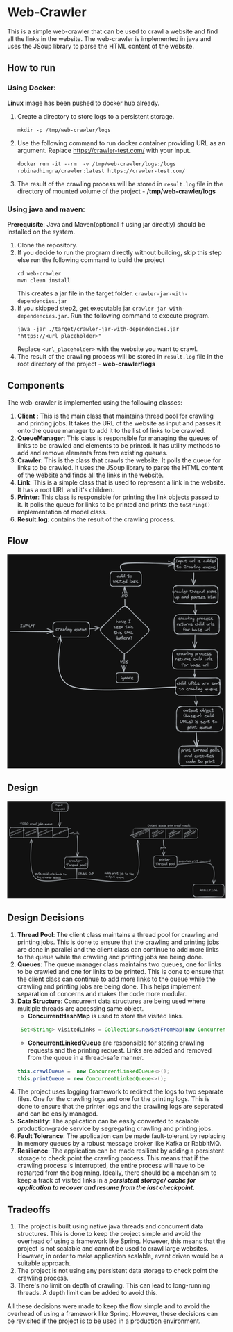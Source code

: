 Web-Crawler
===========
This is a simple web-crawler that can be used to crawl a website and find all the links in the website. The web-crawler is implemented in java and uses the JSoup library to parse the HTML content of the website.

How to run
----------
### **Using Docker**:
**Linux** image has been pushed to docker hub already.
1. Create a directory to store logs to a persistent storage. 
   ```shell
   mkdir -p /tmp/web-crawler/logs
   ```
2. Use the following command to run docker container providing URL as an argument. Replace https://crawler-test.com/ with your input.
   ```shell
   docker run -it --rm  -v /tmp/web-crawler/logs:/logs robinadhingra/crawler:latest https://crawler-test.com/
   ```
3. The result of the crawling process will be stored in `result.log` file in the directory of mounted volume of the project - **/tmp/web-crawler/logs**


### **Using java and maven**:

**Prerequisite**: Java and Maven(optional if using jar directly) should be installed on the system.
1. Clone the repository.
2. If you decide to run the program directly without building, skip this step else run the following command to build the project
   ```shell
   cd web-crawler
   mvn clean install
   ```
   This creates a jar file in the target folder. `crawler-jar-with-dependencies.jar`
3. If you skipped step2, get executable jar `crawler-jar-with-dependencies.jar`. Run the following command to execute program.
   ```shell
   java -jar ./target/crawler-jar-with-dependencies.jar   "https://<url_placeholder>"
   ```
   Replace `<url_placeholder>` with the website you want to crawl.
4. The result of the crawling process will be stored in `result.log` file in the root directory of the project - **web-crawler/logs**


Components
------
The web-crawler is implemented using the following classes:
1. **Client** : This is the main class that maintains thread pool for crawling and printing jobs. It takes the URL of the website as input and passes it onto the queue manager to add it to the list of links to be crawled.
2. **QueueManager**: This class is responsible for managing the queues of links to be crawled and elements to be printed. It has utility methods to add and remove elements from two existing queues.
3. **Crawler**: This is the class that crawls the website. It polls the queue for links to be crawled. It uses the JSoup library to parse the HTML content of the website and finds all the links in the website. 
4. **Link**: This is a simple class that is used to represent a link in the website. It has a root URL and it's children.
5. **Printer**: This class is responsible for printing the link objects passed to it. It polls the queue for links to be printed and prints the `toString()` implementation of model class.
6. **Result.log**: contains the result of the crawling process.

Flow
------
![img_1.png](img_1.png)

Design
------

![img.png](img.png)

Design Decisions
----------------
1. **Thread Pool**: The client class maintains a thread pool for crawling and printing jobs. This is done to ensure that the crawling and printing jobs are done in parallel and the client class can continue to add more links to the queue while the crawling and printing jobs are being done.
2. **Queues**: The queue manager class maintains two queues, one for links to be crawled and one for links to be printed. This is done to ensure that the client class can continue to add more links to the queue while the crawling and printing jobs are being done. This helps implement separation of concerns and makes the code more modular. 
3. **Data Structure**: Concurrent data structures are being used where multiple threads are accessing same object. 
    - **ConcurrentHashMap** is used to store the visited links. 
   ```java
    Set<String> visitedLinks = Collections.newSetFromMap(new ConcurrentHashMap<>());
    ```
    - **ConcurrentLinkedQueue** are responsible for storing crawling requests and the printing request. Links are added and removed from the queue in a thread-safe manner.
    ```java
    this.crawlQueue =  new ConcurrentLinkedQueue<>();
    this.printQueue = new ConcurrentLinkedQueue<>();
   ```
4. The project uses logging framework to redirect the logs to two separate files. One for the crawling logs and one for the printing logs. This is done to ensure that the printer logs and the crawling logs are separated and can be easily managed.
5. **Scalability**: The application can be easily converted to scalable production-grade service by segregating crawling and printing jobs.  
6. **Fault Tolerance**: The application can be made fault-tolerant by replacing in memory queues by a robust message broker like Kafka or RabbitMQ.
7. **Resilience**: The application can be made resilient by adding a persistent storage to check point the crawling process. This means that if the crawling process is interrupted, the entire process will have to be restarted from the beginning. Ideally, there should be a mechanism to keep a track of visited links in a **_persistent storage/ cache for application to recover and resume from the last checkpoint._**


Tradeoffs
---------
1. The project is built using native java threads and concurrent data structures. This is done to keep the project simple and avoid the overhead of using a framework like Spring. However, this means that the project is not scalable and cannot be used to crawl large websites.
However, in order to make application scalable, event driven would be a suitable approach. 
2. The project is not using any persistent data storage to check point the crawling process. 
3. There's no limit on depth of crawling. This can lead to long-running threads. A depth limit can be added to avoid this.

All these decisions were made to keep the flow simple and to avoid the overhead of using a framework like Spring. However, these decisions can be revisited if the project is to be used in a production environment.